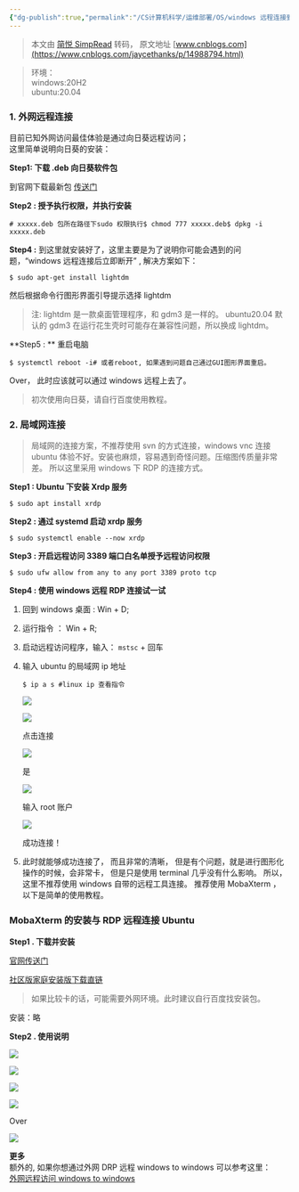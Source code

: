 ```yaml
---
{"dg-publish":true,"permalink":"/CS计算机科学/运维部署/OS/windows 远程连接到 ubuntu20.04 最佳解决方案/","noteIcon":"","created":"2025-07-31T11:06:14.720+08:00","updated":"2024-04-27T01:21:44.000+08:00"}
---
```


> 本文由 [简悦 SimpRead](http://ksria.com/simpread/) 转码， 原文地址 [www.cnblogs.com](https://www.cnblogs.com/jaycethanks/p/14988794.html)

> 环境：  
> windows:20H2  
> ubuntu:20.04

### 1. 外网远程连接

目前已知外网访问最佳体验是通过向日葵远程访问；  
这里简单说明向日葵的安装：

**Step1: 下载 .deb 向日葵软件包**

到官网下载最新包 [传送门](https://sunlogin.oray.com/download/)

**Step2 : 授予执行权限，并执行安装**

```
# xxxxx.deb 包所在路径下sudo 权限执行$ chmod 777 xxxxx.deb$ dpkg -i xxxxx.deb
```

**Step4 :** 到这里就安装好了，这里主要是为了说明你可能会遇到的问题，“windows 远程连接后立即断开” , 解决方案如下：

```
$ sudo apt-get install lightdm
```

然后根据命令行图形界面引导提示选择 lightdm

> 注: lightdm 是一款桌面管理程序，和 gdm3 是一样的。 ubuntu20.04 默认的 gdm3 在运行花生壳时可能存在兼容性问题，所以换成 lightdm。

**Step5 : ** 重启电脑

```
$ systemctl reboot -i# 或者reboot, 如果遇到问题自己通过GUI图形界面重启。
```

Over， 此时应该就可以通过 windows 远程上去了。

> 初次使用向日葵，请自行百度使用教程。

### 2. 局域网连接

> 局域网的连接方案，不推荐使用 svn 的方式连接，windows vnc 连接 ubuntu 体验不好。安装也麻烦，容易遇到奇怪问题。压缩图传质量非常差。 所以这里采用 windows 下 RDP 的连接方式。

**Step1 : Ubuntu 下安装 Xrdp 服务**

```
$ sudo apt install xrdp
```

**Step2 : 通过 systemd 启动 xrdp 服务**

```
$ sudo systemctl enable --now xrdp
```

**Step3 : 开启远程访问 3389 端口白名单授予远程访问权限**

```
$ sudo ufw allow from any to any port 3389 proto tcp
```

**Step4 : 使用 windows 远程 RDP 连接试一试**

1.  回到 windows 桌面 : Win + D;
    
2.  运行指令 ： Win + R;
    
3.  启动远程访问程序，输入： `mstsc` + 回车
    
4.  输入 ubuntu 的局域网 ip 地址
    
    ```
    $ ip a s #linux ip 查看指令
    ```
    

    ![](/img/user/Z-attach/1735896-20210709005855839-1480958790.png)

    

    ![](/img/user/Z-attach/1735896-20210709005855619-1962313955.png)

    

    点击连接

    

    ![](/img/user/Z-attach/1735896-20210709005855419-106166450.png)

    

    是

    

    ![](/img/user/Z-attach/1735896-20210709005855218-2069211210.png)

    

    输入 root 账户

    

    ![](/img/user/Z-attach/1735896-20210709005854903-765060279.png)

    

    成功连接！

    
5.  此时就能够成功连接了， 而且非常的清晰， 但是有个问题，就是进行图形化操作的时候，会非常卡， 但是只是使用 terminal 几乎没有什么影响。 所以，这里不推荐使用 windows 自带的远程工具连接。 推荐使用 MobaXterm ， 以下是简单的使用教程。
    

### MobaXterm 的安装与 RDP 远程连接 Ubuntu

**Step1 . 下载并安装**

[官网传送门](https://mobaxterm.mobatek.net/download.html)

[社区版家庭安装版下载直链](https://download.mobatek.net/2122021051924233/MobaXterm_Installer_v21.2.zip)

> 如果比较卡的话，可能需要外网环境。此时建议自行百度找安装包。

安装：略

**Step2 . 使用说明**

![](/img/user/Z-attach/1735896-20210709005854586-1013508831.png)

![](/img/user/Z-attach/1735896-20210709005854359-29747664.png)

![](/img/user/Z-attach/1735896-20210709005854125-1677754279.png)

![](/img/user/Z-attach/1735896-20210709005853760-18688276.png)

Over

![](/img/user/Z-attach/1735896-20210709005853317-207298469.png)

**更多**  
额外的, 如果你想通过外网 DRP 远程 windows to windows 可以参考这里：  
[外网远程访问 windows to windows](https://www.cnblogs.com/jaycethanks/p/15084454.html)